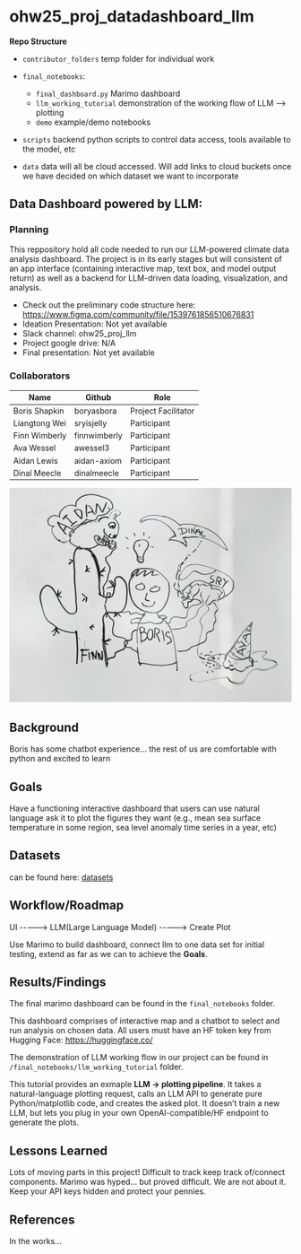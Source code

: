 # ohw25_proj_datadashboard_llm

**Repo Structure**

* `contributor_folders` temp folder for individual work

* `final_notebooks`:  
  - `final_dashboard.py` Marimo dashboard  
  - `llm_working_tutorial` demonstration of the working flow of LLM --> plotting  
  - `demo` example/demo notebooks 

* `scripts` backend python scripts to control data access, tools available to the model, etc
* `data` data will all be cloud accessed. Will add links to cloud buckets once we have decided on which dataset we want to incorporate

## Data Dashboard powered by LLM:

### Planning
This reppository hold all code needed to run our LLM-powered climate data analysis dashboard. The project is in its early stages but will consistent of an app interface (containing interactive map, text box, and model output return) as well as a backend for LLM-driven data loading, visualization, and analysis. 

* Check out the preliminary code structure here: https://www.figma.com/community/file/1539761856510676831
* Ideation Presentation: Not yet available
* Slack channel: ohw25_proj_llm
* Project google drive: N/A
* Final presentation: Not yet available


### Collaborators

| Name                |Github              | Role               |
|---------------------|--------------------|--------------------|
| Boris Shapkin       | boryasbora         |Project Facilitator |
| Liangtong Wei       | sryisjelly         |Participant         |
| Finn Wimberly       | finnwimberly       |Participant         |
| Ava Wessel          | awessel3           |Participant         |
| Aidan Lewis         | aidan-axiom        |Participant         |
| Dinal Meecle        | dinalmeecle        |Participant         |

![Group photo](./photo/whiteboard_group.jpg)


## Background
Boris has some chatbot experience... the rest of us are comfortable with python and excited to learn 

## Goals
Have a functioning interactive dashboard that users can use natural language ask it to plot the figures they want (e.g., mean sea surface
temperature in some region, sea level anomaly time series in a year, etc)

## Datasets
can be found here:  [datasets](https://github.com/oceanhackweek/ohw25_proj_datadashboard_llm/blob/main/data/dataset_track.ipynb)

## Workflow/Roadmap
UI                     ----->  LLM(Large Language Model)                ----->  Create Plot

Use Marimo to build dashboard, connect llm to one data set for initial testing, extend as far as we can to achieve the **Goals**.

## Results/Findings
The final marimo dashboard can be found in the `final_notebooks` folder. 

This dashboard comprises of interactive map and a chatbot to select and run analysis on chosen data. All users must have an HF token key from Hugging Face: https://huggingface.co/

The demonstration of LLM working flow in our project can be found in `/final_notebooks/llm_working_tutorial` folder.

This tutorial provides an exmaple **LLM → plotting pipeline**. It takes a natural-language plotting request, calls an LLM API to generate pure Python/matplotlib code, and creates the asked plot. It doesn’t train a new LLM, but lets you plug in your own OpenAI-compatible/HF endpoint to generate the plots.

## Lessons Learned
Lots of moving parts in this project! Difficult to track keep track of/connect components. Marimo was hyped... but proved difficult. We are not about it. Keep your API keys hidden and protect your pennies.

## References
In the works...
